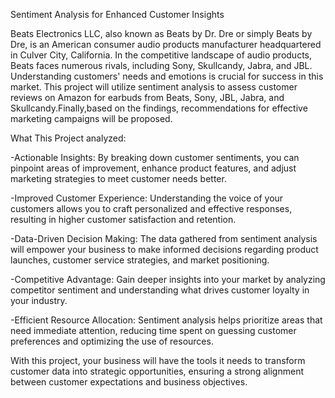 

Sentiment Analysis for Enhanced Customer Insights

Beats Electronics LLC, also known as Beats by Dr. Dre or simply Beats by Dre, is an American consumer audio products manufacturer headquartered in Culver City, California. In the competitive landscape of audio products, Beats faces numerous rivals, including Sony, Skullcandy, Jabra, and JBL. Understanding customers' needs and emotions is crucial for success in this market. This project will utilize sentiment analysis to assess customer reviews on Amazon for earbuds from Beats, Sony, JBL, Jabra, and Skullcandy.Finally,based on the findings, recommendations for effective marketing campaigns will be proposed.

What This Project analyzed: 

-Actionable Insights: By breaking down customer sentiments, you can pinpoint areas of improvement, enhance product features, and adjust marketing strategies to meet customer needs better.

-Improved Customer Experience: Understanding the voice of your customers allows you to craft personalized and effective responses, resulting in higher customer satisfaction and retention.

-Data-Driven Decision Making: The data gathered from sentiment analysis will empower your business to make informed decisions regarding product launches, customer service strategies, and market positioning.

-Competitive Advantage: Gain deeper insights into your market by analyzing competitor sentiment and understanding what drives customer loyalty in your industry.

-Efficient Resource Allocation: Sentiment analysis helps prioritize areas that need immediate attention, reducing time spent on guessing customer preferences and optimizing the use of resources.

With this project, your business will have the tools it needs to transform customer data into strategic opportunities, ensuring a strong alignment between customer expectations and business objectives.

